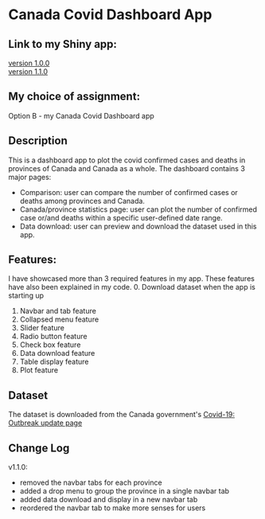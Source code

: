 # Canada Covid Dashboard App

## Link to my Shiny app: 
[version 1.0.0](https://boyic.shinyapps.io/coviddashboard/)  
[version 1.1.0](https://boyic2.shinyapps.io/coviddashboard/) 

## My choice of assignment: 
Option B - my Canada Covid Dashboard app

## Description
This is a dashboard app to plot the covid confirmed cases and deaths in provinces of Canada and Canada as a whole. The dashboard contains 3 major pages:  
- Comparison: user can compare the number of confirmed cases or deaths among provinces and Canada.  
- Canada/province statistics page: user can plot the number of confirmed case or/and deaths within a specific user-defined date range.
- Data download: user can preview and download the dataset used in this app.

## Features: 
I have showcased more than 3 required features in my app. These features have also been explained in my code.
0. Download dataset when the app is starting up
1. Navbar and tab feature
2. Collapsed menu feature
3. Slider feature
4. Radio button feature
5. Check box feature
6. Data download feature
7. Table display feature
8. Plot feature

## Dataset
The dataset is downloaded from the Canada government's [Covid-19: Outbreak update page](https://www.canada.ca/en/public-health/services/diseases/2019-novel-coronavirus-infection.html)

## Change Log
v1.1.0:
- removed the navbar tabs for each province
- added a drop menu to group the province in a single navbar tab
- added data download and display in a new navbar tab
- reordered the navbar tab to make more senses for users
